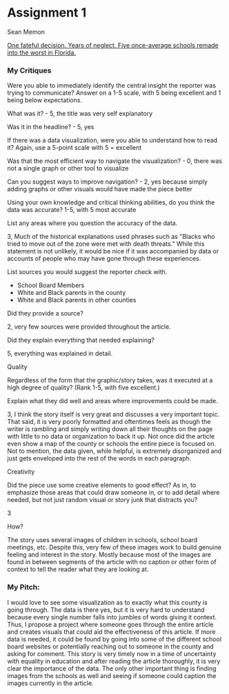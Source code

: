 # Assignment 1

Sean Memon

[One fateful decision. Years of neglect.
Five once-average schools remade into the worst in Florida.](https://projects.tampabay.com/projects/2015/investigations/pinellas-failure-factories/5-schools-segregation/)

### My Critiques

Were you able to immediately identify the central insight the reporter was trying to communicate? Answer on a 1-5 scale, with 5 being excellent and 1 being below expectations.

What was it? - 5, the title was very self explanatory

Was it in the headline? - 5, yes

If there was a data visualization, were you able to understand how to read it? Again, use a 5-point scale with 5 = excellent

Was that the most efficient way to navigate the visualization? - 0, there was not a single graph or other tool to visualize

Can you suggest ways to improve navigation? - 2, yes because simply adding graphs or other visuals would have made the piece better

Using your own knowledge and critical thinking abilities, do you think the data was accurate? 1-5, with 5 most accurate

List any areas where you question the accuracy of the data.

3, Much of the historical explanations used phrases such as "Blacks who tried to move out of the zone were met with death threats." While this statement is not unlikely, it would be nice if it was accompanied by data or accounts of people who may have gone through these experiences.

List sources you would suggest the reporter check with.

* School Board Members
* White and Black parents in the county
* White and Black parents in other counties

Did they provide a source?

2, very few sources were provided throughout the article.

Did they explain everything that needed explaining?

5, everything was explained in detail.

Quality

Regardless of the form that the graphic/story takes, was it executed at a high degree of quality? (Rank 1-5, with five excellent.)

Explain what they did well and areas where improvements could be made.

3, I think the story itself is very great and discusses a very important topic. That said, it is very poorly formatted and oftentimes feels as though the writer is rambling and simply writing down all their thoughts on the page with little to no data or organization to back it up. Not once did the article even show a map of the county or schools the entire piece is focused on. Not to mention, the data given, while helpful, is extremely disorganized and just gets enveloped into the rest of the words in each paragraph.

Creativity

Did the piece use some creative elements to good effect? As in, to emphasize those areas that could draw someone in, or to add detail where needed, but not just random visual or story junk that distracts you?

3

How?

The story uses several images of children in schools, school board meetings, etc. Despite this, very few of these images work to build genuine feeling and interest in the story. Mostly because most of the images are found in between segments of the article with no caption or other form of context to tell the reader what they are looking at.

### My Pitch:

I would love to see some visualization as to exactly what this county is going through. The data is there yes, but it is very hard to understand because every single number falls into jumbles of words giving it context. Thus, I propose a project where someone goes through the entire article and creates visuals that could aid the effectiveness of this article. If more data is needed, it could be found by going into some of the different school board websites or potentially reaching out to someone in the county and asking for comment. This story is very timely now in a time of uncertainty with equality in education and after reading the article thoroughly, it is very clear the importance of the data. The only other important thing is finding images from the schools as well and seeing if someone could caption the images currently in the article.

